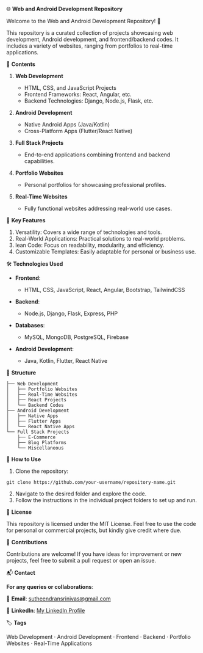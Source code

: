 🌐 **********Web and Android Development Repository**********

Welcome to the Web and Android Development Repository! 🚀

This repository is a curated collection of projects showcasing web development, Android development, and frontend/backend codes. It includes a variety of websites, ranging from portfolios to real-time applications.

📌 ************Contents************

1. ******Web Development******
   - HTML, CSS, and JavaScript Projects
   - Frontend Frameworks: React, Angular, etc.
   - Backend Technologies: Django, Node.js, Flask, etc.

2. ******Android Development******
   - Native Android Apps (Java/Kotlin)
   - Cross-Platform Apps (Flutter/React Native)

3. ******Full Stack Projects******
   - End-to-end applications combining frontend and backend capabilities.

4. ******Portfolio Websites******
   - Personal portfolios for showcasing professional profiles.

5. ********Real-Time Websites********
   - Fully functional websites addressing real-world use cases.

🚀 ************Key Features************

   1. Versatility: Covers a wide range of technologies and tools.
   2. Real-World Applications: Practical solutions to real-world problems.
   3. lean Code: Focus on readability, modularity, and efficiency.
   4. Customizable Templates: Easily adaptable for personal or business use.

🛠️ ************Technologies Used************

   - ********Frontend********:
      - HTML, CSS, JavaScript, React, Angular, Bootstrap, TailwindCSS

   - ********Backend********:
      - Node.js, Django, Flask, Express, PHP

   - ********Databases********:
      - MySQL, MongoDB, PostgreSQL, Firebase

   - ******Android Development******:
      - Java, Kotlin, Flutter, React Native

📂 ********Structure********

```
├── Web Development
│   ├── Portfolio Websites
│   ├── Real-Time Websites
│   ├── React Projects
│   └── Backend Codes
├── Android Development
│   ├── Native Apps
│   ├── Flutter Apps
│   └── React Native Apps
└── Full Stack Projects
    ├── E-Commerce
    ├── Blog Platforms
    └── Miscellaneous
```

🎯 ************How to Use************

1. Clone the repository:
   
```git clone https://github.com/your-username/repository-name.git```

2. Navigate to the desired folder and explore the code.
3. Follow the instructions in the individual project folders to set up and run.

📄 ************License************

This repository is licensed under the MIT License. Feel free to use the code for personal or commercial projects, but kindly give credit where due.

🌟 ************Contributions************

Contributions are welcome! If you have ideas for improvement or new projects, feel free to submit a pull request or open an issue.

📬 ************Contact************

********For any queries or collaborations********:

📧 ********Email********: sutheendransrinivas@gmail.com

💼 ********LinkedIn********: [My LinkedIn Profile](https://www.linkedin.com/in/s-sutheendran-112183105/)

🏷️ ************Tags************

Web Development · Android Development · Frontend · Backend · Portfolio Websites · Real-Time Applications
